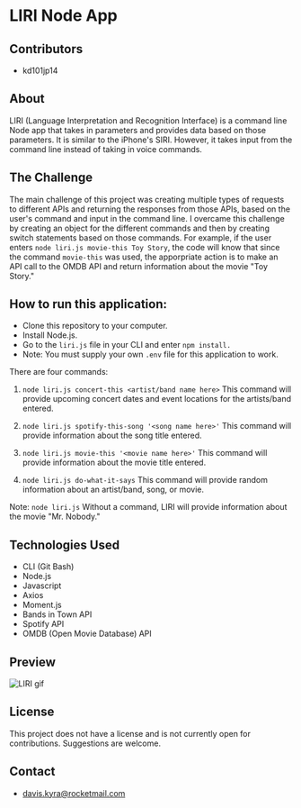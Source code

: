 # LIRI Node App

## Contributors
- kd101jp14

## About
LIRI (Language Interpretation and Recognition Interface) is a command line Node app that takes in parameters and provides data based on those parameters. It is similar to the iPhone's SIRI. However, it takes input from the command line instead of taking in voice commands.

## The Challenge
The main challenge of this project was creating multiple types of requests to different APIs and returning the responses from those APIs, based on the user's command and input in the command line. I overcame this challenge by creating an object for the different commands and then by creating switch statements based on those commands. For example, if the user enters `node liri.js movie-this Toy Story`, the code will know that since the command `movie-this` was used, the apporpriate action is to make an API call to the OMDB API and return information about the movie "Toy Story."

## How to run this application:
- Clone this repository to your computer.
- Install Node.js.
- Go to the `liri.js` file in your CLI and enter `npm install.`
- Note: You must supply your own `.env` file for this application to work.

There are four commands:
1. `node liri.js concert-this <artist/band name here>`
    This command will provide upcoming concert dates and event locations for the artists/band entered.

2. `node liri.js spotify-this-song '<song name here>'`
    This command will provide information about the song title entered.

3. `node liri.js movie-this '<movie name here>'`
    This command will provide information about the movie title entered.

4. `node liri.js do-what-it-says`
    This command will provide random information about an artist/band, song, or movie.

Note: `node liri.js`
    Without a command, LIRI will provide information about the movie "Mr. Nobody."

## Technologies Used
- CLI (Git Bash)
- Node.js
- Javascript
- Axios
- Moment.js
- Bands in Town API
- Spotify API
- OMDB (Open Movie Database) API

## Preview
![LIRI gif](#)

## License

This project does not have a license and is not currently open for contributions. Suggestions are welcome.

## Contact
- davis.kyra@rocketmail.com

